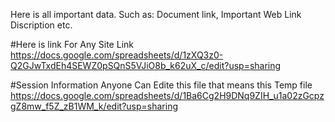 Here is all important data.
Such as: Document link, Important Web Link Discription etc.

#Here is link For Any Site Link
https://docs.google.com/spreadsheets/d/1zXQ3z0-Q2GJwTxdEh4SEWZ0pSQnS5VJiO8b_k62uX_c/edit?usp=sharing


#Session Information Anyone Can Edite this file that means this Temp file
https://docs.google.com/spreadsheets/d/1Ba6Cg2H9DNq9ZIH_u1a02zGcpzgZ8mw_f5Z_zB1WM_k/edit?usp=sharing
